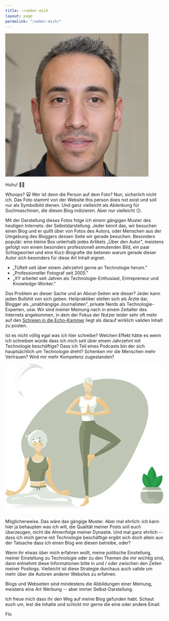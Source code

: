 ```yaml
---
title: ~/ueber-mich
layout: page
permalink: "/ueber-mich/"
---
```


![](/assets/pages/2021-03-21-this-person-does-not-exist.jpeg)

Huhu! 👋🏻

Whoops? 🙀 Wer ist denn die Person auf dem Foto? Nun, sicherlich nicht ich. Das Foto stammt von der Website this person does not exist und soll nur als Symbolbild dienen. Und ganz vielleicht als Ablenkung für Suchmaschinen, die diesen Blog indizieren. Aber nur vielleicht 😏.

Mit der Darstellung dieses Fotos folge ich einem gängigen Muster des heutigen Internets: der Selbstdarstellung. Jeder kennt das, wir besuchen einen Blog und er quillt über von Fotos des Autors, oder Menschen aus der Umgebung des Bloggers dessen Seite wir gerade besuchen. Besonders populär: eine kleine Box unterhalb jedes Artikels „Über den Autor", meistens gefolgt von einem besonders professionell anmutenden Bild, ein paar Schlagworten und eine Kurz-Biografie die betonen warum gerade dieser Autor sich besonders für diese Art Inhalt eignet.

- „Tüftelt seit über einem Jahrzehnt gerne an Technologie herum."
- „Professioneller Fotograf seit 2005."
- „XY arbeitet seit Jahren als Technologie-Enthusiast, Entrepreneur und Knowledge-Worker."

Das Problem an dieser Sache und an About-Seiten wie dieser? Jeder kann jeden Bullshit von sich geben. Heilpraktiker stellen sich als Ärzte dar, Blogger als „unabhängige Journalisten", private Nerds als Technologie-Experten, usw. Wir sind meiner Meinung nach in einem Zeitalter des Internets angekommen, in dem der Fokus der Nutzer leider sehr oft mehr auf den [Schreien in die Echo-Kammer](https://www.informatik.uni-leipzig.de/~graebe/Texte/Geissert-19.pdf) liegt als darauf wirklich validen Inhalt zu posten.

Ist es nicht völlig egal was ich hier schreibe? Welchen Effekt hätte es wenn ich schreiben würde dass ich mich seit über einem Jahrzehnt mit Technologie beschäftige? Dass ich Teil eines Podcasts bin der sich hauptsächlich um Technologie dreht? Schenken mir die Menschen mehr Vertrauen? Wird mir mehr Kompetenz zugestanden? 

![](/assets/illustrations/illustratious_yoga.svg)

Möglicherweise. Das wäre das gängige Muster. Aber mal ehrlich: ich kann hier ja behaupten was ich will, die Qualität meiner Posts soll euch überzeugen, nicht die Ahnenfolge meiner Dynastie. Und mal ganz ehrlich -- dass ich mich gerne mit Technologie beschäftige ergibt sich doch allein aus der Tatsache dass ich einen Blog wie diesen betreibe, oder?

Wenn ihr etwas über mich erfahren wollt, meine politische Einstellung, meiner Einstellung zu Technologie oder zu den Themen die mir wichtig sind, dann entnehmt diese Informationen bitte in und / oder zwischen den Zeilen meiner Postings. Vielleicht ist diese Strategie durchaus auch valide um mehr über die Autoren anderer Websites zu erfahren. 

Blogs und Webseiten sind mindestens die Abbildungen einer Meinung, meistens eine Art Werbung -- aber immer Selbst-Darstellung. 

Ich freue mich dass ihr den Weg auf meine Blog gefunden habt. Schaut euch um, lest die Inhalte und schickt mir gerne die eine oder andere Email. 

Flo